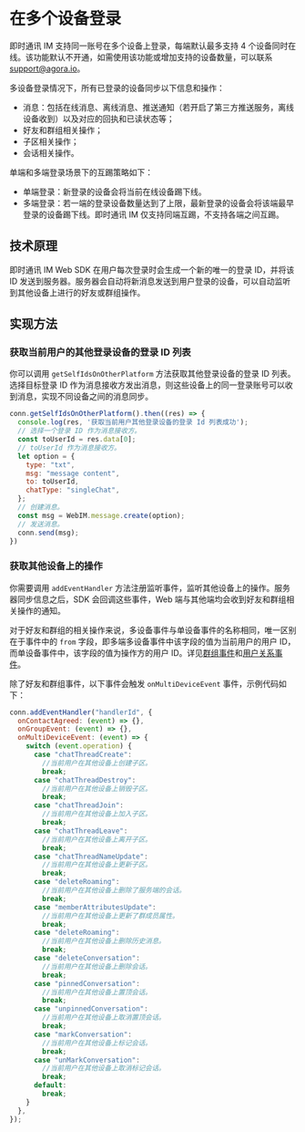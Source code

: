 # 在多个设备登录

即时通讯 IM 支持同一账号在多个设备上登录，每端默认最多支持 4 个设备同时在线。该功能默认不开通，如需使用该功能或增加支持的设备数量，可以联系 [support@agora.io](mailto:support@agora.io)。

多设备登录情况下，所有已登录的设备同步以下信息和操作：

- 消息：包括在线消息、离线消息、推送通知（若开启了第三方推送服务，离线设备收到）以及对应的回执和已读状态等；
- 好友和群组相关操作；
- 子区相关操作；
- 会话相关操作。

单端和多端登录场景下的互踢策略如下：

- 单端登录：新登录的设备会将当前在线设备踢下线。 
- 多端登录：若一端的登录设备数量达到了上限，最新登录的设备会将该端最早登录的设备踢下线。即时通讯 IM 仅支持同端互踢，不支持各端之间互踢。

## 技术原理

即时通讯 IM Web SDK 在用户每次登录时会生成一个新的唯一的登录 ID，并将该 ID 发送到服务器。服务器会自动将新消息发送到用户登录的设备，可以自动监听到其他设备上进行的好友或群组操作。

## 实现方法

### 获取当前用户的其他登录设备的登录 ID 列表  

你可以调用 `getSelfIdsOnOtherPlatform` 方法获取其他登录设备的登录 ID 列表。选择目标登录 ID 作为消息接收方发出消息，则这些设备上的同一登录账号可以收到消息，实现不同设备之间的消息同步。

```javascript
conn.getSelfIdsOnOtherPlatform().then((res) => {
  console.log(res, '获取当前用户其他登录设备的登录 Id 列表成功');
  // 选择一个登录 ID 作为消息接收方。
  const toUserId = res.data[0];
  // toUserId 作为消息接收方。
  let option = {
    type: "txt",
    msg: "message content",
    to: toUserId,
    chatType: "singleChat",
  };
  // 创建消息。
  const msg = WebIM.message.create(option);
  // 发送消息。
  conn.send(msg);
})
```

### 获取其他设备上的操作

你需要调用 `addEventHandler` 方法注册监听事件，监听其他设备上的操作。服务器同步信息之后，SDK 会回调这些事件，Web 端与其他端均会收到好友和群组相关操作的通知。

对于好友和群组的相关操作来说，多设备事件与单设备事件的名称相同，唯一区别在于事件中的 `from` 字段，即多端多设备事件中该字段的值为当前用户的用户 ID，而单设备事件中，该字段的值为操作方的用户 ID。详见[群组事件](https://docs.agora.io/en/agora-chat/client-api/chat-group/manage-chat-groups?platform=web#listen-for-chat-group-events)和[用户关系事件](https://docs.agora.io/en/agora-chat/client-api/contacts?platform=web#listen-for-contact-events)。

 除了好友和群组事件，以下事件会触发 `onMultiDeviceEvent` 事件，示例代码如下：

```javascript
conn.addEventHandler("handlerId", {
  onContactAgreed: (event) => {},
  onGroupEvent: (event) => {},
  onMultiDeviceEvent: (event) => {
    switch (event.operation) {
      case "chatThreadCreate":
        //当前用户在其他设备上创建子区。
        break;
      case "chatThreadDestroy":
        //当前用户在其他设备上销毁子区。
        break;
      case "chatThreadJoin":
        //当前用户在其他设备上加入子区。
        break;
      case "chatThreadLeave":
        //当前用户在其他设备上离开子区。
        break;
      case "chatThreadNameUpdate":
        //当前用户在其他设备上更新子区。
        break;
      case "deleteRoaming":
        //当前用户在其他设备上删除了服务端的会话。
        break;
      case "memberAttributesUpdate":
        //当前用户在其他设备上更新了群成员属性。
        break;
      case "deleteRoaming":
        //当前用户在其他设备上删除历史消息。
        break;
      case "deleteConversation":
        //当前用户在其他设备上删除会话。
        break;
      case "pinnedConversation":
        //当前用户在其他设备上置顶会话。
        break;
      case "unpinnedConversation":
        //当前用户在其他设备上取消置顶会话。
        break;
      case "markConversation":
        //当前用户在其他设备上标记会话。
        break;
      case "unMarkConversation":
        //当前用户在其他设备上取消标记会话。
        break;  
      default:
        break;
    }
  },
});
```
